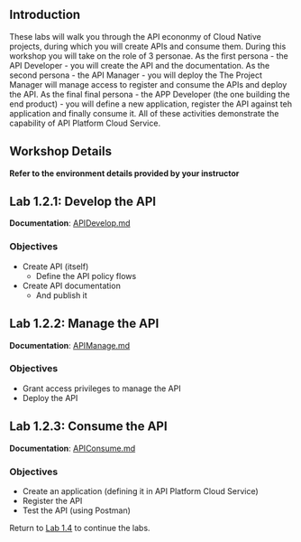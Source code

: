 ## Introduction

These labs will walk you through the API econonmy of Cloud Native projects, during which you will create APIs and consume them. During this workshop you will take on the role of 3 personae. As the first persona - the API Developer - you will create the API and the documentation.  As the second persona - the API Manager - you will deploy the The Project Manager will manage access to register and consume the APIs and deploy the API. As the final final persona - the APP Developer (the one building the end product) - you will define a new application, register the API against teh application and finally consume it. All of these activities demonstrate the capability of API Platform Cloud Service.

## Workshop Details

**Refer to the environment details provided by your instructor**

## Lab 1.2.1: Develop the API

**Documentation**: [APIDevelop.md](APIDevelop.md)

### Objectives

- Create API (itself)
    - Define the API policy flows
- Create API documentation
    - And publish it

## Lab 1.2.2: Manage the API

**Documentation**: [APIManage.md](APIManage.md)

### Objectives

- Grant access privileges to manage the API
- Deploy the API

## Lab 1.2.3: Consume the API

**Documentation**: [APIConsume.md](APIConsume.md)

### Objectives

- Create an application (defining it in API Platform Cloud Service)
- Register the API
- Test the API (using Postman)

Return to [Lab 1.4](../cloud-native-devops/CloudNative300.md) to continue the labs.
